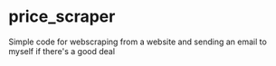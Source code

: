 # price_scraper
Simple code for webscraping from a website and sending an email to myself if there's a good deal
